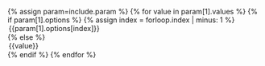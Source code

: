 {% assign param=include.param %}
{% for value in param[1].values %}
	{% if param[1].options %}
	{% assign index = forloop.index | minus: 1 %}
	<option value="{{value}}">{{param[1].options[index]}}</option> 
	{% else %}
	<option value="{{value}}">{{value}}</option>
	{% endif %}
{% endfor %}
